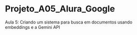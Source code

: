 # Projeto_A05_Alura_Google
Aula 5: Criando um sistema para busca em documentos usando embeddings e a Gemini API
